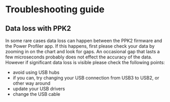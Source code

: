 # Troubleshooting guide

## Data loss with PPK2

In some rare cases data loss can happen between the PPK2 firmware and the Power Profiler app.
If this happens, first please check your data by zooming in on the chart and look for gaps.
An occasional gap that lasts a few microseconds probably does not effect the accuracy of the data.
However if significant data loss is visible please check the following points:

- avoid using USB hubs
- if you can, try changing your USB connection from USB3 to USB2, or other way around
- update your USB drivers
- change the USB cable

